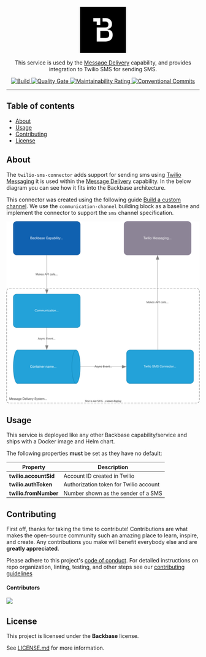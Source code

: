 <p align="center">
  <img width="120" src="Backbase.png?raw=true" alt="Backbase Logo">
</p>

<p align="center">
This service is used by the <a href="https://community.backbase.com/documentation/foundation_services/latest/message_delivery">Message Delivery</a> capability, and provides integration to Twilio SMS for sending SMS.
<p>

<p align="center"> 
    <a href="https://github.com/backbase/twilio-sms-connector/actions/workflows/main.yml">
        <img src="https://github.com/backbase/twilio-sms-connector/actions/workflows/main.yml/badge.svg" alt="Build" />
    </a>
    <a href="https://sonarcloud.io/summary/new_code?id=Backbase_twilio-sms-connector">
        <img src="https://sonarcloud.io/api/project_badges/measure?project=Backbase_twilio-sms-connector&metric=alert_status" alt="Quality Gate" />
    </a>
    <a href="https://sonarcloud.io/summary/new_code?id=Backbase_twilio-sms-connector">
        <img src="https://sonarcloud.io/api/project_badges/measure?project=Backbase_twilio-sms-connector&metric=sqale_rating" alt="Maintainability Rating" />
    </a>
    <a href="https://conventionalcommits.org">
        <img src="https://img.shields.io/badge/Conventional%20Commits-1.0.0-yellow.svg" alt="Conventional Commits" />
    </a>
</p>

---

## Table of contents
* [About](#about)
* [Usage](#usage)
* [Contributing](#contributing)
* [License](#license)

## About

The `twilio-sms-connector` adds support for sending sms using [Twilio Messaging](https://www.twilio.com/messaging) it is used within the [Message Delivery](https://community.backbase.com/documentation/foundation_services/latest/message_delivery) capability.
In the below diagram you can see how it fits into the Backbase architecture.

This connector was created using the following guide [Build a custom channel](https://community.backbase.com/documentation/foundation_services/latest/build_custom_channel). We use the `communication-channel` building block as a baseline and implement the connector to support the `sms` channel specification.

![Architecture](docs/twilio-sms-connector.svg)

## Usage
This service is deployed like any other Backbase capability/service and ships with a Docker image and Helm chart.

The following properties **must** be set as they have no default:

Property | Description
--- | ---
**twilio.accountSid** | Account ID created in Twilio
**twilio.authToken** | Authorization token for Twilio account
**twilio.fromNumber** | Number shown as the sender of a SMS


## Contributing

First off, thanks for taking the time to contribute! Contributions are what makes the open-source community such an amazing place to learn, inspire, and create. Any contributions you make will benefit everybody else and are **greatly appreciated**.

Please adhere to this project's [code of conduct](CODE_OF_CONDUCT.md). For detailed instructions on repo organization, linting, testing, and other
steps see our [contributing guidelines](CONTRIBUTING.md)

#### Contributors

[![](https://contrib.rocks/image?repo=backbase/twilio-sms-connector)](https://github.com/backbase/twilio-sms-connector/graphs/contributors)

## License

This project is licensed under the **Backbase** license.

See [LICENSE.md](LICENSE.md) for more information.